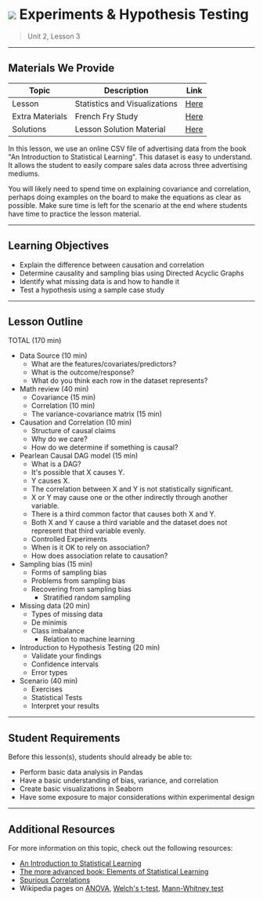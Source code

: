 # ![](https://ga-dash.s3.amazonaws.com/production/assets/logo-9f88ae6c9c3871690e33280fcf557f33.png) Experiments & Hypothesis Testing

> Unit 2, Lesson 3

---

## Materials We Provide

| Topic | Description | Link |
| --- | --- | --- |
| Lesson | Statistics and Visualizations | [Here](./stats-and-plots-in-python.ipynb)|
| Extra Materials | French Fry Study | [Here](https://git.generalassemb.ly/data-part-time/More-Statistics-and-Visualizations/blob/master/assets/french-fry.pdf) |
| Solutions | Lesson Solution Material | [Here](./solution-code/stats-and-plots_solutions.ipynb)|

In this lesson, we use an online CSV file of advertising data from the book "An Introduction to Statistical Learning". This dataset is easy to understand. It allows the student to easily compare sales data across three advertising mediums.

You will likely need to spend time on explaining covariance and correlation, perhaps doing examples on the board to make the equations as clear as possible. Make sure time is left for the scenario at the end where students have time to practice the lesson material.

---

## Learning Objectives

- Explain the difference between causation and correlation
- Determine causality and sampling bias using Directed Acyclic Graphs
- Identify what missing data is and how to handle it
- Test a hypothesis using a sample case study

---

## Lesson Outline

TOTAL (170 min)
- Data Source (10 min)
	- What are the features/covariates/predictors?
	- What is the outcome/response?
	- What do you think each row in the dataset represents?
- Math review (40 min)
	- Covariance (15 min)
	- Correlation (10 min)
	- The variance-covariance matrix (15 min)
- Causation and Correlation (10 min)
	- Structure of causal claims
	- Why do we care?
	- How do we determine if something is causal?
- Pearlean Causal DAG model (15 min)
	- What is a DAG?
	- It's possible that X causes Y.
	- Y causes X.
	- The correlation between X and Y is not statistically significant.
	- X or Y may cause one or the other indirectly through another variable.
	- There is a third common factor that causes both X and Y.
	- Both X and Y cause a third variable and the dataset does not represent that third variable evenly.
	- Controlled Experiments
	- When is it OK to rely on association?
	- How does association relate to causation?
- Sampling bias (15 min)
	- Forms of sampling bias
	- Problems from sampling bias
	- Recovering from sampling bias
    	- Stratified random sampling
- Missing data (20 min)
	- Types of missing data
	- De minimis
	- Class imbalance
    	- Relation to machine learning
- Introduction to Hypothesis Testing (20 min)
	- Validate your findings
	- Confidence intervals
	- Error types
- Scenario (40 min)
	- Exercises
	- Statistical Tests
	- Interpret your results

---

## Student Requirements

Before this lesson(s), students should already be able to:
- Perform basic data analysis in Pandas
- Have a basic understanding of bias, variance, and correlation
- Create basic visualizations in Seaborn
- Have some exposure to major considerations within experimental design

----

## Additional Resources

For more information on this topic, check out the following resources:
- [An Introduction to Statistical Learning](http://www-bcf.usc.edu/~gareth/ISL/)
- [The more advanced book: Elements of Statistical Learning](http://web.stanford.edu/~hastie/ElemStatLearn/)
- [Spurious Correlations](http://www.tylervigen.com/spurious-correlations)
- Wikipedia pages on [ANOVA](https://en.wikipedia.org/wiki/Analysis_of_variance), [Welch's t-test](https://en.wikipedia.org/wiki/Welch's_t-test), [Mann-Whitney test](https://en.wikipedia.org/wiki/Mann%E2%80%93Whitney_U_test)

